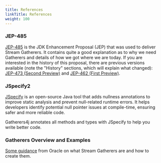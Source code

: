 ```yaml
---
title: References
linkTitle: References
weight: 100
---
```


### JEP-485
[JEP-485](https://openjdk.org/jeps/485) is the JDK Enhancement Proposal (JEP) that was used to deliver Stream Gatherers. 
It contains quite a good explanation as to why we need Gatherers and details of how we got where we are today. If you
are interested in the history of this proposal, there are previous versions available (note the "History" sections, which 
will explain what changed): [JEP-473 (Second Preview)](https://openjdk.org/jeps/473) and  [JEP-462 (First Preview)](https://openjdk.org/jeps/461).

### JSpecify2
[JSpecify](https://jspecify.dev/) is an open-source Java tool that adds nullness annotations to improve static analysis and prevent null-related runtime errors. It helps developers identify potential null pointer issues at compile-time, ensuring safer and more reliable code.

Gatherers4j annotates all methods and types with JSpecify to help you write better code.

### Gatherers Overview and Examples

[Some guidance](https://docs.oracle.com/en/java/javase/24/core/stream-gatherers.html) from Oracle on what Stream Gatherers are and how to create them.
